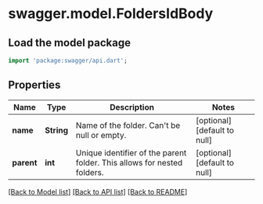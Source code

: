 # swagger.model.FoldersIdBody

## Load the model package
```dart
import 'package:swagger/api.dart';
```

## Properties
Name | Type | Description | Notes
------------ | ------------- | ------------- | -------------
**name** | **String** | Name of the folder. Can&#x27;t be null or empty. | [optional] [default to null]
**parent** | **int** | Unique identifier of the parent folder. This allows for nested folders. | [optional] [default to null]

[[Back to Model list]](../README.md#documentation-for-models) [[Back to API list]](../README.md#documentation-for-api-endpoints) [[Back to README]](../README.md)

